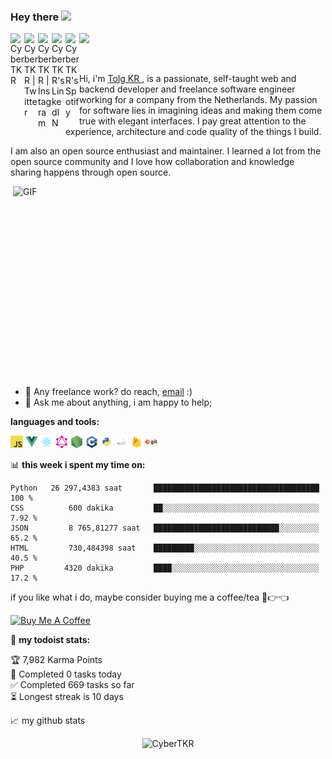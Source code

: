 ### Hey there <img src="https://media.giphy.com/media/M3nwJpDEUxkCzVftCi/giphy.gif" width="25px">
<a href="https://github.com/CyberTKR">
  <img align="left" alt="CyberTKR" width="22px" src="https://github.com/CyberTKR/CyberTKR/blob/main/img/discord.svg" />
</a>
<a href="https://twitter.com/CyberTKR">
  <img align="left" alt="CyberTKR | Twitter" width="22px" src="https://github.com/CyberTKR/CyberTKR/blob/main/img/twitter.svg" />
</a>
<a href="https://instagram.com/_aquariusman_">
  <img align="left" alt="CyberTKR | İnstagram" width="22px" src="https://svgshare.com/i/dPT.svg" />
</a>
<a href="https://www.linkedin.com/in/tolga-k-469586212/">
  <img align="left" alt="CyberTKR's LinkedIN" width="22px" src="https://github.com/CyberTKR/CyberTKR/blob/main/img/linkedin.svg" />
</a>
<a href="https://github.com/CyberTKR">
  <img align="left" alt="CyberTKR's Spotify" width="22px" src="https://github.com/CyberTKR/CyberTKR/blob/main/img/spotify.svg" />
</a>

<!-- >![](https://visitor-badge.glitch.me/badge?page_id=CyberTKR) -->

![](https://komarev.com/ghpvc/?username=CyberTKR&label=Visitors)

<br />

Hi, i'm [ Tolg KR ](https://cybertkr.com/), is a passionate, self-taught web and backend developer and freelance software engineer working for a company from the Netherlands. My passion for software lies in imagining ideas and making them come true with elegant interfaces. I pay great attention to the experience, architecture and code quality of the things I build.

I am also an open source enthusiast and maintainer. I learned a lot from the open source community and I love how collaboration and knowledge sharing happens through open source.


  <img align="right" alt="GIF" src="https://github.com/abhisheknaiidu/abhisheknaiidu/blob/master/code.gif?raw=true" width="500" height="320" />
  
- 💼 Any freelance work? do reach, [email](mailto:tolg@cybertkr.com) :)
- 💬 Ask me about anything, i am happy to help;

**languages and tools:**  

<code><img height="20" src="https://raw.githubusercontent.com/github/explore/80688e429a7d4ef2fca1e82350fe8e3517d3494d/topics/javascript/javascript.png"></code>
<code><img height="20" src="https://raw.githubusercontent.com/github/explore/80688e429a7d4ef2fca1e82350fe8e3517d3494d/topics/vue/vue.png"></code>
<code><img height="20" src="https://raw.githubusercontent.com/github/explore/80688e429a7d4ef2fca1e82350fe8e3517d3494d/topics/react/react.png"></code>
<code><img height="20" src="https://raw.githubusercontent.com/github/explore/5c058a388828bb5fde0bcafd4bc867b5bb3f26f3/topics/graphql/graphql.png"></code>
<code><img height="20" src="https://raw.githubusercontent.com/github/explore/80688e429a7d4ef2fca1e82350fe8e3517d3494d/topics/nodejs/nodejs.png"></code>
<code><img height="20" src="https://raw.githubusercontent.com/github/explore/80688e429a7d4ef2fca1e82350fe8e3517d3494d/topics/cpp/cpp.png"></code>
<code><img height="20" src="https://raw.githubusercontent.com/github/explore/80688e429a7d4ef2fca1e82350fe8e3517d3494d/topics/python/python.png"></code>
<code><img height="20" src="https://raw.githubusercontent.com/github/explore/80688e429a7d4ef2fca1e82350fe8e3517d3494d/topics/mysql/mysql.png"></code>
<code><img height="20" src="https://raw.githubusercontent.com/github/explore/80688e429a7d4ef2fca1e82350fe8e3517d3494d/topics/firebase/firebase.png"></code>
<code><img height="20" src="https://raw.githubusercontent.com/github/explore/80688e429a7d4ef2fca1e82350fe8e3517d3494d/topics/git/git.png"></code>

📊 **this week i spent my time on:**
<!--START_SECTION:waka-->
```text
Python   26 297,4383 saat       █████████████████████████████████████   100 % 
CSS          600 dakika         ██░░░░░░░░░░░░░░░░░░░░░░░░░░░░░░░░░░░   7.92 % 
JSON         8 765,81277 saat   ████████████████████████████░░░░░░░░░   65.2 % 
HTML         730,484398 saat    █████████░░░░░░░░░░░░░░░░░░░░░░░░░░░░   40.5 % 
PHP         4320 dakika         ████░░░░░░░░░░░░░░░░░░░░░░░░░░░░░░░░░   17.2 % 
```
<!--END_SECTION:waka-->

if you like what i do, maybe consider buying me a coffee/tea 🥺👉👈

<a href="https://www.buymeacoffee.com/cybertkr" target="_blank"><img src="https://cdn.buymeacoffee.com/buttons/v2/default-red.png" alt="Buy Me A Coffee" width="150" ></a>

🚧 **my todoist stats:**
<!-- TODO-IST:START -->
🏆  7,982 Karma Points           
🌸  Completed 0 tasks today           
✅  Completed 669 tasks so far           
⏳  Longest streak is 10 days
<!-- TODO-IST:END -->


📈 my github stats

<p align="center"> <img src="https://github-readme-stats.vercel.app/api?username=CybertKR&show_icons=true&theme=gotham" alt="CyberTKR" />




